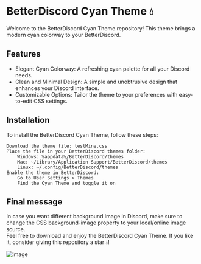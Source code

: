 # BetterDiscord Cyan Theme 💧
Welcome to the BetterDiscord Cyan Theme repository! This theme brings a modern cyan colorway to your BetterDiscord.

## Features
- Elegant Cyan Colorway: A refreshing cyan palette for all your Discord needs.
- Clean and Minimal Design: A simple and unobtrusive design that enhances your Discord interface.
- Customizable Options: Tailor the theme to your preferences with easy-to-edit CSS settings.

## Installation
To install the BetterDiscord Cyan Theme, follow these steps:<br>

    Download the theme file: testMine.css
    Place the file in your BetterDiscord themes folder:
        Windows: %appdata%/BetterDiscord/themes
        Mac: ~/Library/Application Support/BetterDiscord/themes
        Linux: ~/.config/BetterDiscord/themes
    Enable the theme in BetterDiscord:
        Go to User Settings > Themes
        Find the Cyan Theme and toggle it on

## Final message
In case you want different background image in Discord, make sure to change the CSS background-image property to your local/online image source.<br>
Feel free to download and enjoy the BetterDiscord Cyan Theme. If you like it, consider giving this repository a star 💧!

![image](https://github.com/user-attachments/assets/cc862d12-7029-45ab-95dd-ce9f9074575d)
